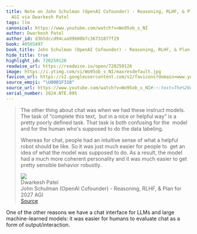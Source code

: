 ```yaml
---
title: Note on John Schulman (OpenAI Cofounder) - Reasoning, RLHF, & Plan for 2027
  AGI via Dwarkesh Patel
tags: llm
canonical: https://www.youtube.com/watch?v=Wo95ob_s_NI
author: Dwarkesh Patel
author_id: d3b5dccd94caa99600b7c36731877f29
book: 40565497
book_title: John Schulman (OpenAI Cofounder) - Reasoning, RLHF, & Plan for 2027 AGI
hide_title: true
highlight_id: 720259126
readwise_url: https://readwise.io/open/720259126
image: https://i.ytimg.com/vi/Wo95ob_s_NI/maxresdefault.jpg
favicon_url: https://s2.googleusercontent.com/s2/favicons?domain=www.youtube.com
source_emoji: "\U0001F310"
source_url: https://www.youtube.com/watch?v=Wo95ob_s_NI#:~:text=The%20other%20thing,sensible%20behavior%20robustly.
serial_number: 2024.NTE.095
---
```

> The other thing about chat was when we had these instruct models. The task of “complete this text,  but in a nice or helpful way” is a pretty poorly defined task. That task is both confusing for the  model and for the human who's supposed to do the data labeling.
> 
> Whereas for chat, people had an intuitive sense of what a helpful robot should be like. So it was just much easier for people to  get an idea of what the model was supposed to do. As a result, the model had a much more coherent personality and it was much easier to get pretty sensible behavior robustly.
> <div class="quoteback-footer"><div class="quoteback-avatar"><img class="mini-favicon" src="https://s2.googleusercontent.com/s2/favicons?domain=www.youtube.com"></div><div class="quoteback-metadata"><div class="metadata-inner"><span style="display:none">FROM:</span><div aria-label="Dwarkesh Patel" class="quoteback-author"> Dwarkesh Patel</div><div aria-label="John Schulman (OpenAI Cofounder) - Reasoning, RLHF, & Plan for 2027 AGI" class="quoteback-title"> John Schulman (OpenAI Cofounder) - Reasoning, RLHF, & Plan for 2027 AGI</div></div></div><div class="quoteback-backlink"><a target="_blank" aria-label="go to the full text of this quotation" rel="noopener" href="https://www.youtube.com/watch?v=Wo95ob_s_NI#:~:text=The%20other%20thing,sensible%20behavior%20robustly." class="quoteback-arrow"> Source</a></div></div>

One of the other reasons we have a chat interface for LLMs and large machine-learned models: it was easier for humans to evaluate chat as a form of output/interaction.